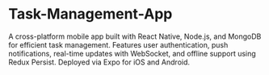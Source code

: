 # Task-Management-App
A cross-platform mobile app built with React Native, Node.js, and MongoDB for efficient task management. Features user authentication, push notifications, real-time updates with WebSocket, and offline support using Redux Persist. Deployed via Expo for iOS and Android.
